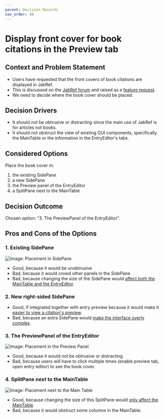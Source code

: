 ```yaml
---
parent: Decision Records
nav_order: 40
---
```


# Display front cover for book citations in the Preview tab

## Context and Problem Statement

* Users have requested that the front covers of book citations are displayed in JabRef.
* This is discussed on the [JabRef forum](https://discourse.jabref.org/t/display-cover-images-for-books/3647) and raised as a [feature request](https://github.com/JabRef/jabref/issues/10120).
* We need to decide where the book cover should be placed.

## Decision Drivers

* It should not be obtrusive or distracting since the main use of JabRef is for articles not books.
* It should not obstruct the view of existing GUI components, specifically the MainTable or the information in the EntryEditor's tabs.

## Considered Options

Place the book cover in:

1. the existing SidePane
2. a new SidePane
3. the Preview panel of the EntryEditor
4. a SplitPane next to the MainTable

## Decision Outcome

Chosen option: "3. The PreviewPanel of the EntryEditor".

## Pros and Cons of the Options

### 1. Existing SidePane

![Image: Placement in SidePane](https://github.com/user-attachments/assets/7f704b0c-6f0c-4501-8167-4dc6202ca8f6)

* Good, because it would be unobtrusive
* Bad, because it would crowd other panels in the SidePane
* Bad, because changing the size of the SidePane would [affect both the MainTable and the EntryEditor](https://github.com/user-attachments/assets/06a8d35b-1bbc-4066-b92b-44b908656cdf).

### 2. New right-sided SidePane

* Good, if integrated together with entry preview because it would make it [easier to view a citation's preview](https://github.com/JabRef/jabref/issues/10120#issuecomment-2422099269).
* Bad, because an extra SidePane would [make the interface overly complex](https://github.com/JabRef/jabref/issues/10120#issuecomment-2422677378).

### 3. The PreviewPanel of the EntryEditor

![Image: Placement in the Preview Panel](https://github.com/user-attachments/assets/68b9065b-bac6-412b-9815-7d27d2fbe0be)

* Good, because it would not be obtrusive or distracting.
* Bad, because users will have to click multiple times (enable preview tab, open entry editor) to see the book cover.

### 4. SplitPane next to the MainTable

![Image: Placement next to the Main Table](https://github.com/user-attachments/assets/7b193c60-7903-42ff-ad99-29c0f2d8f482)

* Good, because changing the size of this SplitPane would [only affect the MainTable](https://github.com/user-attachments/assets/4e458099-ca5c-41bc-a33b-ce4240d7df82).
* Bad, because it would obstruct some columns in the MainTable.
